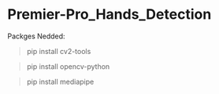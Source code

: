 # Premier-Pro_Hands_Detection



Packges Nedded:

> pip install cv2-tools


>pip install opencv-python


>pip install mediapipe
